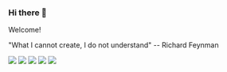 ### Hi there 👋
Welcome!

"What I cannot create, I do not understand" -- Richard Feynman

<!--
**xuestrange/xuestrange** is a ✨ _special_ ✨ repository because its `README.md` (this file) appears on your GitHub profile.

Here are some ideas to get you started:

- 🔭 I’m currently working on ...
- 🌱 I’m currently learning ...
- 👯 I’m looking to collaborate on ...
- 🤔 I’m looking for help with ...
- 💬 Ask me about ...
- 📫 How to reach me: ...
- 😄 Pronouns: ...
- ⚡ Fun fact: ...
-->

![](http://github-profile-summary-cards.vercel.app/api/cards/profile-details?username=xuestrange&theme=tokyonight)
![](http://github-profile-summary-cards.vercel.app/api/cards/repos-per-language?username=xuestrange&theme=tokyonight)
![](http://github-profile-summary-cards.vercel.app/api/cards/most-commit-language?username=xuestrange&theme=tokyonight)
![](http://github-profile-summary-cards.vercel.app/api/cards/stats?username=xuestrange&theme=tokyonight)
![](http://github-profile-summary-cards.vercel.app/api/cards/productive-time?username=xuestrange&theme=tokyonight&utcOffset=8)
